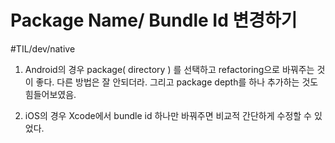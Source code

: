 # Package Name/ Bundle Id 변경하기
#TIL/dev/native

1. Android의 경우 package( directory ) 를 선택하고 refactoring으로 바꿔주는 것이 좋다. 다른 방법은 잘 안되더라. 그리고 package depth를 하나 추가하는 것도 힘들어보였음. 

2. iOS의 경우 Xcode에서 bundle id 하나만 바꿔주면 비교적 간단하게 수정할 수 있었다.
